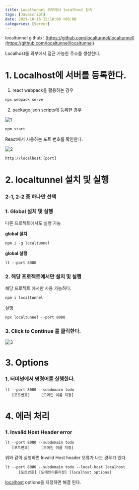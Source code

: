 ```yaml
---
title: Localtunnel 외부에서 localhost 접속
tags: [Javascript]
date: 2021-10-16 15:18:00 +09:00
categories: [Server]
---
```


localtunnel github : [https://github.com/localtunnel/localtunnel](https://github.com/localtunnel/localtunnel)

Localhost를 외부에서 접근 가능한 주소를 생성한다.

# 1. Localhost에 서버를 등록한다.

1.  react webpack을 활용하는 경우

```html
npx webpack serve
```

2. package.json scripts에 등록한 경우

![1](https://user-images.githubusercontent.com/34102064/137619106-4cc9bd8e-0e69-4ea1-a594-1f48f4f69acf.png)

```html
npm start
```

React에서 사용하는 포트 번호를 확인한다.

![2](https://user-images.githubusercontent.com/34102064/137619110-e8f9e1fb-0229-4ece-9597-dc4f5e235f30.png)

```html
http://localhost:[port]
```

# 2. localtunnel 설치 및 실행

### 2-1, 2-2 중 하나만 선택

### 1. Global 설치 및 실행

다른 프로젝트에서도 실행 가능

**global 설치**

```html
npm i -g localtunnel
```

**global 실행**

```html
lt --port 8080
```

### 2. 해당 프로젝트에서만 설치 및 실행

해당 프로젝트 에서만 사용 가능하다.

```html
npm i localtunnel
```

실행

```html
npx localtunnel --port 8080
```

### 3. Click to Continue 를 클릭한다.

![3](https://user-images.githubusercontent.com/34102064/137619112-2eb7a396-9d90-48c6-a180-c61f05c1cb40.png)

# 3. Options

### 1. 터미널에서 명령어를 실행한다.

```
lt --port 8080 --subdomain todo
   [포트번호]     [도메인 이름 지정]
```

# 4. 에러 처리

### 1. Invalid Host Header error

```
lt --port 8080 --subdomain todo
   [포트번호]     [도메인 이름 지정]
```

위와 같이 실행하면 Invalid Host header 오류가 나는 경우가 있다.

```
lt --port 8080 --subdomain todo --local-host localhost
      [포트번호] [도메인이름지정] [localhost options]
```

[localhost](http://localhost) options을 지정하면 해결 된다.
